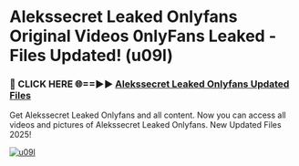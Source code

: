 # Alekssecret Leaked Onlyfans Original Videos 0nlyFans Leaked - Files Updated! (u09l)

<h3>🔴 CLICK HERE 🌐==►► <a href="https://tinyurl.com/3hn5wdd3" rel="nofollow">Alekssecret Leaked Onlyfans Updated Files</a></h3>

Get Alekssecret Leaked Onlyfans and all content. Now you can access all videos and pictures of Alekssecret Leaked Onlyfans. New Updated Files 2025!

[![u09l](https://i.imgur.com/4HnBqBT.gif)](https://tinyurl.com/3hn5wdd3)
